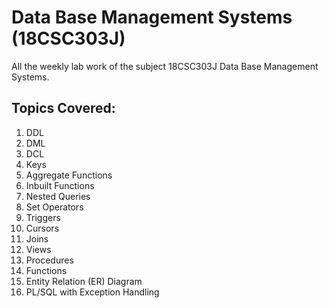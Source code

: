 # Data Base Management Systems (18CSC303J)

All the weekly lab work of the subject 18CSC303J Data Base Management Systems.

## Topics Covered:
1. DDL
2. DML
3. DCL
4. Keys
5. Aggregate Functions
6. Inbuilt Functions
7. Nested Queries
8. Set Operators
9. Triggers 
10. Cursors
11. Joins
12. Views
13. Procedures
14. Functions
15. Entity Relation (ER) Diagram
16. PL/SQL with Exception Handling